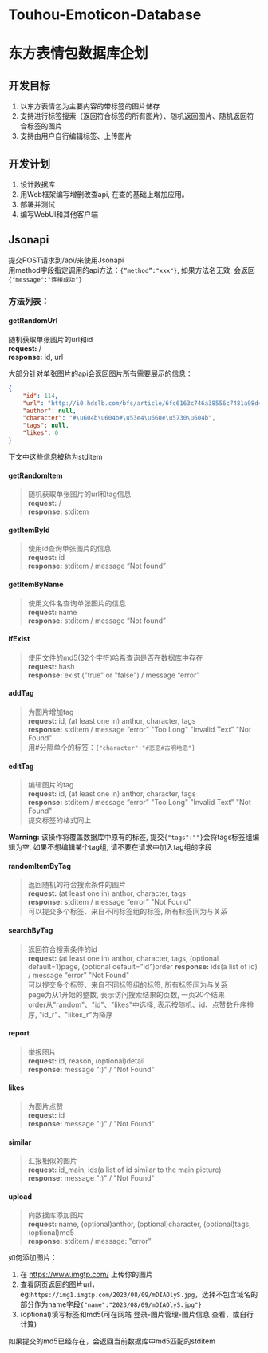 # Touhou-Emoticon-Database
# 东方表情包数据库企划

## 开发目标
1. 以东方表情包为主要内容的带标签的图片储存
2. 支持进行标签搜索（返回符合标签的所有图片）、随机返回图片、随机返回符合标签的图片
3. 支持由用户自行编辑标签、上传图片

## 开发计划
1. 设计数据库
2. 用Web框架编写增删改查api, 在查的基础上增加应用。
3. 部署并测试
4. 编写WebUI和其他客户端

## Jsonapi
提交POST请求到/api/来使用Jsonapi  
用method字段指定调用的api方法：```{“method”:"xxx"}```, 如果方法名无效, 会返回```{"message":"连接成功"}```  

### **方法列表：**

#### **getRandomUrl**  
随机获取单张图片的url和id  
**request:** /  
**response:** id, url


大部分针对单张图片的api会返回图片所有需要展示的信息：
```json
{
    "id": 114, 
    "url": "http://i0.hdslb.com/bfs/article/6fc6163c746a38556c7481a98d4c911c0d84b43a.jpg", 
    "author": null, 
    "character": "#\u604b\u604b#\u53e4\u660e\u5730\u604b", 
    "tags": null, 
    "likes": 0
}
```
下文中这些信息被称为stditem


#### **getRandomItem**  
> 随机获取单张图片的url和tag信息  
**request:** /  
**response:** stditem

#### **getItemById**  
> 使用id查询单张图片的信息  
**request:** id  
**response:** stditem / message “Not found”

#### **getItemByName**  
> 使用文件名查询单张图片的信息  
**request:** name  
**response:** stditem / message “Not found”

#### **ifExist**  
> 使用文件的md5(32个字符)哈希查询是否在数据库中存在  
**request:** hash  
**response:** exist ("true" or "false") / message “error”

#### **addTag**  
> 为图片增加tag  
**request:** id, (at least one in) anthor, character, tags  
**response:** stditem / message “error” "Too Long" "Invalid Text" "Not Found"  
用#分隔单个的标签：```{"character":"#恋恋#古明地恋"}```

#### **editTag**  
> 编辑图片的tag  
**request:** id, (at least one in) anthor, character, tags  
**response:** stditem / message “error” "Too Long" "Invalid Text" "Not Found"  
提交标签的格式同上  

**Warning:** 该操作将覆盖数据库中原有的标签, 提交```{"tags":""}```会将tags标签组编辑为空, 如果不想编辑某个tag组, 请不要在请求中加入tag组的字段

#### **randomItemByTag**  
> 返回随机的符合搜索条件的图片  
**request:** (at least one in) anthor, character, tags  
**response:** stditem / message “error” "Not Found"  
可以提交多个标签、来自不同标签组的标签, 所有标签间为与关系

#### **searchByTag**  
> 返回符合搜索条件的id  
**request:** (at least one in) anthor, character, tags, (optional default=1)page, (optional default="id")order
**response:** ids(a list of id) / message “error” "Not Found"  
可以提交多个标签、来自不同标签组的标签, 所有标签间为与关系  
page为从1开始的整数, 表示访问搜索结果的页数, 一页20个结果  
order从"random"、"id"、"likes"中选择, 表示按随机、id、点赞数升序排序, "id_r"、"likes_r"为降序

#### **report**  
> 举报图片  
**request:** id, reason, (optional)detail  
**response:** message ":\)" / "Not Found"

#### **likes**  
> 为图片点赞  
**request:** id  
**response:** message ":\)" / "Not Found" 

#### **similar**  
> 汇报相似的图片  
**request:** id_main, ids(a list of id similar to the main picture)  
**response:** message ":\)" / "Not Found" 

#### **upload**  
> 向数据库添加图片  
**request:** name, (optional)anthor, (optional)character, (optional)tags, (optional)md5  
**response:** stditem / message: "error"  

如何添加图片：  
1. 在 https://www.imgtp.com/ 上传你的图片  
2. 查看网页返回的图片url，eg:```https://img1.imgtp.com/2023/08/09/mDIAOlyS.jpg```，选择不包含域名的部分作为name字段```{"name":"2023/08/09/mDIAOlyS.jpg"}```   
3. (optional)填写标签和md5(可在网站 登录-图片管理-图片信息 查看，或自行计算)  

如果提交的md5已经存在，会返回当前数据库中md5匹配的stditem
